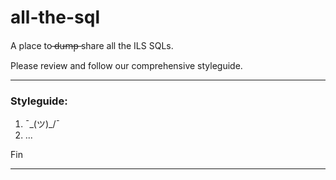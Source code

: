 # all-the-sql
A place to ̶d̶u̶m̶p̶ share all the ILS SQLs.

Please review and follow our comprehensive styleguide.

---

### Styleguide:
  1. ¯\_(ツ)_/¯
  2. ...
 
Fin

---
